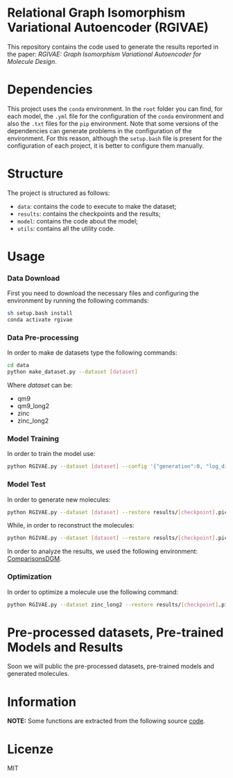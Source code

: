 # Relational Graph Isomorphism Variational Autoencoder (RGIVAE)
This repository contains the code used to generate the results reported in the paper: _RGIVAE: Graph Isomorphism Variational Autoencoder for Molecule Design_.

# Dependencies
This project uses the `conda` environment.
In the `root` folder you can find, for each model, the `.yml` file for the configuration of the `conda` environment and also the `.txt` files for the `pip` environment. 
Note that some versions of the dependencies can generate problems in the configuration of the environment. For this reason, although the `setup.bash` file is present for the configuration of each project, it is better to configure them manually.

# Structure
The project is structured as follows: 
* `data`: contains the code to execute to make the dataset;
* `results`: contains the checkpoints and the results;
* `model`: contains the code about the model;
* `utils`: contains all the utility code.

# Usage
### Data Download
First you need to download the necessary files and configuring the environment by running the following commands:
```bash
sh setup.bash install
conda activate rgivae
```

### Data Pre-processing
In order to make de datasets type the following commands:
```bash
cd data
python make_dataset.py --dataset [dataset]
```
Where _dataset_ can be:
* qm9
* qm9_long2
* zinc
* zinc_long2


### Model Training
In order to train the model use:
```bash
python RGIVAE.py --dataset [dataset] --config '{"generation":0, "log_dir":"./results", "use_mask":false}'
```

### Model Test
In order to generate new molecules:
```bash
python RGIVAE.py --dataset [dataset] --restore results/[checkpoint].pickle --config '{"generation":1, "log_dir":"./results"}'
```

While, in order to reconstruct the molecules:
```bash
python RGIVAE.py --dataset [dataset] --restore results/[checkpoint].pickle --config '{"generation":2, "log_dir":"./results"}'
```

In order to analyze the results, we used the following environment: [ComparisonsDGM](https://github.com/drigoni/ComparisonsDGM).


### Optimization
In order to optimize a molecule use the following command:
```bash
python RGIVAE.py --dataset zinc_long2 --restore results/[checkpoint].pickle --config '{"generation":1, "use_mask":false, "suffix":"opt", "optimization_step": 20, "number_of_generation":100, "prior_learning_rate":0.3, "use_argmax_nodes":true, "use_argmax_bonds":true}'
```


# Pre-processed datasets, Pre-trained Models and Results
Soon we will public the pre-processed datasets, pre-trained models and generated molecules.

# Information
**NOTE:** Some functions are extracted from the following source [code](https://github.com/microsoft/constrained-graph-variational-autoencoder).

# Licenze
MIT
